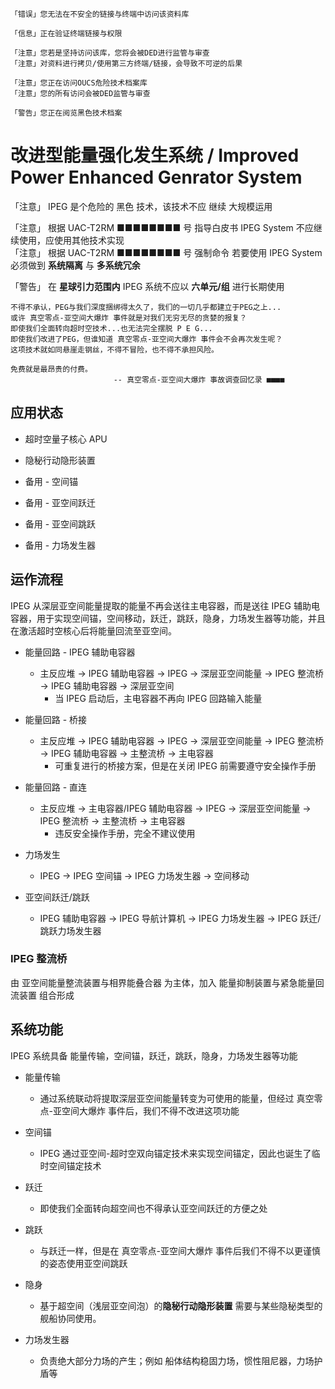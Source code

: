 ```text
「错误」您无法在不安全的链接与终端中访问该资料库

「信息」正在验证终端链接与权限

「注意」您若是坚持访问该库，您将会被DED进行监管与审查
「注意」对资料进行拷贝/使用第三方终端/链接，会导致不可逆的后果

「注意」您正在访问OUCS危险技术档案库
「注意」您的所有访问会被DED监管与审查

「警告」您正在阅览黑色技术档案
```

# 改进型能量强化发生系统 / Improved Power Enhanced Genrator System

「注意」 IPEG 是个危险的 黑色 技术，该技术不应 继续 大规模运用

「注意」 根据 UAC-T2RM ■■■■■■■■ 号 指导白皮书 IPEG System 不应继续使用，应使用其他技术实现  
「注意」 根据 UAC-T2RM ■■■■■■■■ 号 强制命令 若要使用 IPEG System 必须做到 **系统隔离** 与 **多系统冗余**

「警告」 在 **星球引力范围内** IPEG 系统不应以 **六单元/组** 进行长期使用

```text
不得不承认，PEG与我们深度捆绑得太久了，我们的一切几乎都建立于PEG之上...
或许 真空零点-亚空间大爆炸 事件就是对我们无穷无尽的贪婪的报复？
即使我们全面转向超时空技术...也无法完全摆脱 P E G...
即使我们改进了PEG，但谁知道 真空零点-亚空间大爆炸 事件会不会再次发生呢？
这项技术就如同悬崖走钢丝，不得不冒险，也不得不承担风险。

免费就是最昂贵的付费。
                       -- 真空零点-亚空间大爆炸 事故调查回忆录 ■■■■
```

## 应用状态

- 超时空量子核心 APU
- 隐秘行动隐形装置

- 备用 - 空间锚
- 备用 - 亚空间跃迁
- 备用 - 亚空间跳跃
- 备用 - 力场发生器

## 运作流程

IPEG 从深层亚空间能量提取的能量不再会送往主电容器，而是送往 IPEG 辅助电容器，用于实现空间锚，空间移动，跃迁，跳跃，隐身，力场发生器等功能，并且在激活超时空核心后将能量回流至亚空间。

- 能量回路 - IPEG 辅助电容器
  - 主反应堆 -> IPEG 辅助电容器 -> IPEG -> 深层亚空间能量 -> IPEG 整流桥 -> IPEG 辅助电容器 -> 深层亚空间
    - 当 IPEG 启动后，主电容器不再向 IPEG 回路输入能量

- 能量回路 - 桥接
  - 主反应堆 -> IPEG 辅助电容器 -> IPEG -> 深层亚空间能量 -> IPEG 整流桥 -> IPEG 辅助电容器 -> 主整流桥 -> 主电容器
    - 可重复进行的桥接方案，但是在关闭 IPEG 前需要遵守安全操作手册

- 能量回路 - 直连
  - 主反应堆 -> 主电容器/IPEG 辅助电容器 -> IPEG -> 深层亚空间能量 -> IPEG 整流桥 -> 主整流桥 -> 主电容器
    - 违反安全操作手册，完全不建议使用

- 力场发生
  - IPEG -> IPEG 空间锚 -> IPEG 力场发生器 -> 空间移动

- 亚空间跃迁/跳跃
  - IPEG 辅助电容器 -> IPEG 导航计算机 -> IPEG 力场发生器 -> IPEG 跃迁/跳跃力场发生器

### IPEG 整流桥

由 亚空间能量整流装置与相界能叠合器 为主体，加入 能量抑制装置与紧急能量回流装置 组合形成

## 系统功能

IPEG 系统具备 能量传输，空间锚，跃迁，跳跃，隐身，力场发生器等功能

- 能量传输
  - 通过系统联动将提取深层亚空间能量转变为可使用的能量，但经过 真空零点-亚空间大爆炸 事件后，我们不得不改进这项功能

- 空间锚
  - IPEG 通过亚空间-超时空双向锚定技术来实现空间锚定，因此也诞生了临时空间锚定技术

- 跃迁
  - 即使我们全面转向超空间也不得承认亚空间跃迁的方便之处

- 跳跃
  - 与跃迁一样，但是在 真空零点-亚空间大爆炸 事件后我们不得不以更谨慎的姿态使用亚空间跳跃

- 隐身
  - 基于超空间（浅层亚空间泡）的**隐秘行动隐形装置** 需要与某些隐秘类型的舰船协同使用。

- 力场发生器
  - 负责绝大部分力场的产生；例如 船体结构稳固力场，惯性阻尼器，力场护盾等
